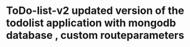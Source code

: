 # ToDo-list-v2  updated version of the todolist application with mongodb database , custom routeparameters
